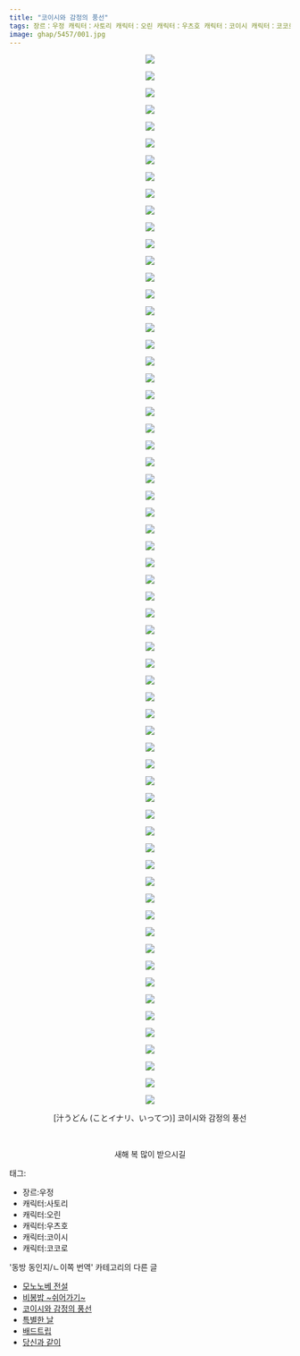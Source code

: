 ```yaml
---
title: "코이시와 감정의 풍선"
tags: 장르：우정 캐릭터：사토리 캐릭터：오린 캐릭터：우츠호 캐릭터：코이시 캐릭터：코코로 汁うどん ことイナリ いってつ 동방_동인지／ㄴ이쪽_번역
image: ghap/5457/001.jpg
---
```

<div class="article">
<p style="text-align: center; clear: none; float: none;"><img src="{{ site.nasurl }}/ghap/5457/001.jpg"/></p>
<p style="text-align: center; clear: none; float: none;"><img src="{{ site.nasurl }}/ghap/5457/002.jpg"/></p>
<p style="text-align: center; clear: none; float: none;"><img src="{{ site.nasurl }}/ghap/5457/003.jpg"/></p>
<p style="text-align: center; clear: none; float: none;"><img src="{{ site.nasurl }}/ghap/5457/004.jpg"/></p>
<p style="text-align: center; clear: none; float: none;"><img src="{{ site.nasurl }}/ghap/5457/005.jpg"/></p>
<p style="text-align: center; clear: none; float: none;"><img src="{{ site.nasurl }}/ghap/5457/006.jpg"/></p>
<p style="text-align: center; clear: none; float: none;"><img src="{{ site.nasurl }}/ghap/5457/007.jpg"/></p>
<p style="text-align: center; clear: none; float: none;"><img src="{{ site.nasurl }}/ghap/5457/008.jpg"/></p>
<p style="text-align: center; clear: none; float: none;"><img src="{{ site.nasurl }}/ghap/5457/009.jpg"/></p>
<p style="text-align: center; clear: none; float: none;"><img src="{{ site.nasurl }}/ghap/5457/010.jpg"/></p>
<p style="text-align: center; clear: none; float: none;"><img src="{{ site.nasurl }}/ghap/5457/011.jpg"/></p>
<p style="text-align: center; clear: none; float: none;"><img src="{{ site.nasurl }}/ghap/5457/012.jpg"/></p>
<p style="text-align: center; clear: none; float: none;"><img src="{{ site.nasurl }}/ghap/5457/013.jpg"/></p>
<p style="text-align: center; clear: none; float: none;"><img src="{{ site.nasurl }}/ghap/5457/014.jpg"/></p>
<p style="text-align: center; clear: none; float: none;"><img src="{{ site.nasurl }}/ghap/5457/015.jpg"/></p>
<p style="text-align: center; clear: none; float: none;"><img src="{{ site.nasurl }}/ghap/5457/016.jpg"/></p>
<p style="text-align: center; clear: none; float: none;"><img src="{{ site.nasurl }}/ghap/5457/017.jpg"/></p>
<p style="text-align: center; clear: none; float: none;"><img src="{{ site.nasurl }}/ghap/5457/018.jpg"/></p>
<p style="text-align: center; clear: none; float: none;"><img src="{{ site.nasurl }}/ghap/5457/019.jpg"/></p>
<p style="text-align: center; clear: none; float: none;"><img src="{{ site.nasurl }}/ghap/5457/020.jpg"/></p>
<p style="text-align: center; clear: none; float: none;"><img src="{{ site.nasurl }}/ghap/5457/021.jpg"/></p>
<p style="text-align: center; clear: none; float: none;"><img src="{{ site.nasurl }}/ghap/5457/022.jpg"/></p>
<p style="text-align: center; clear: none; float: none;"><img src="{{ site.nasurl }}/ghap/5457/023.jpg"/></p>
<p style="text-align: center; clear: none; float: none;"><img src="{{ site.nasurl }}/ghap/5457/024.jpg"/></p>
<p style="text-align: center; clear: none; float: none;"><img src="{{ site.nasurl }}/ghap/5457/025.jpg"/></p>
<p style="text-align: center; clear: none; float: none;"><img src="{{ site.nasurl }}/ghap/5457/026.jpg"/></p>
<p style="text-align: center; clear: none; float: none;"><img src="{{ site.nasurl }}/ghap/5457/027.jpg"/></p>
<p style="text-align: center; clear: none; float: none;"><img src="{{ site.nasurl }}/ghap/5457/028.jpg"/></p>
<p style="text-align: center; clear: none; float: none;"><img src="{{ site.nasurl }}/ghap/5457/029.jpg"/></p>
<p style="text-align: center; clear: none; float: none;"><img src="{{ site.nasurl }}/ghap/5457/030.jpg"/></p>
<p style="text-align: center; clear: none; float: none;"><img src="{{ site.nasurl }}/ghap/5457/031.jpg"/></p>
<p style="text-align: center; clear: none; float: none;"><img src="{{ site.nasurl }}/ghap/5457/032.jpg"/></p>
<p style="text-align: center; clear: none; float: none;"><img src="{{ site.nasurl }}/ghap/5457/033.jpg"/></p>
<p style="text-align: center; clear: none; float: none;"><img src="{{ site.nasurl }}/ghap/5457/034.jpg"/></p>
<p style="text-align: center; clear: none; float: none;"><img src="{{ site.nasurl }}/ghap/5457/035.jpg"/></p>
<p style="text-align: center; clear: none; float: none;"><img src="{{ site.nasurl }}/ghap/5457/036.jpg"/></p>
<p style="text-align: center; clear: none; float: none;"><img src="{{ site.nasurl }}/ghap/5457/037.jpg"/></p>
<p style="text-align: center; clear: none; float: none;"><img src="{{ site.nasurl }}/ghap/5457/038.jpg"/></p>
<p style="text-align: center; clear: none; float: none;"><img src="{{ site.nasurl }}/ghap/5457/039.jpg"/></p>
<p style="text-align: center; clear: none; float: none;"><img src="{{ site.nasurl }}/ghap/5457/040.jpg"/></p>
<p style="text-align: center; clear: none; float: none;"><img src="{{ site.nasurl }}/ghap/5457/041.jpg"/></p>
<p style="text-align: center; clear: none; float: none;"><img src="{{ site.nasurl }}/ghap/5457/042.jpg"/></p>
<p style="text-align: center; clear: none; float: none;"><img src="{{ site.nasurl }}/ghap/5457/043.jpg"/></p>
<p style="text-align: center; clear: none; float: none;"><img src="{{ site.nasurl }}/ghap/5457/044.jpg"/></p>
<p style="text-align: center; clear: none; float: none;"><img src="{{ site.nasurl }}/ghap/5457/045.jpg"/></p>
<p style="text-align: center; clear: none; float: none;"><img src="{{ site.nasurl }}/ghap/5457/046.jpg"/></p>
<p style="text-align: center; clear: none; float: none;"><img src="{{ site.nasurl }}/ghap/5457/047.jpg"/></p>
<p style="text-align: center; clear: none; float: none;"><img src="{{ site.nasurl }}/ghap/5457/048.jpg"/></p>
<p style="text-align: center; clear: none; float: none;"><img src="{{ site.nasurl }}/ghap/5457/049.jpg"/></p>
<p style="text-align: center; clear: none; float: none;"><img src="{{ site.nasurl }}/ghap/5457/050.jpg"/></p>
<p style="text-align: center; clear: none; float: none;"><img src="{{ site.nasurl }}/ghap/5457/051.jpg"/></p>
<p style="text-align: center; clear: none; float: none;"><img src="{{ site.nasurl }}/ghap/5457/052.jpg"/></p>
<p style="text-align: center; clear: none; float: none;"><img src="{{ site.nasurl }}/ghap/5457/053.jpg"/></p>
<p style="text-align: center; clear: none; float: none;"><img src="{{ site.nasurl }}/ghap/5457/054.jpg"/></p>
<p style="text-align: center; clear: none; float: none;"><img src="{{ site.nasurl }}/ghap/5457/055.jpg"/></p>
<p style="text-align: center; clear: none; float: none;"><img src="{{ site.nasurl }}/ghap/5457/056.jpg"/></p>
<p style="text-align: center; clear: none; float: none;"><img src="{{ site.nasurl }}/ghap/5457/057.jpg"/></p>
<p style="text-align: center; clear: none; float: none;"><img src="{{ site.nasurl }}/ghap/5457/058.jpg"/></p>
<p style="text-align: center; clear: none; float: none;"><img src="{{ site.nasurl }}/ghap/5457/059.jpg"/></p>
<p style="text-align: center; clear: none; float: none;"><img src="{{ site.nasurl }}/ghap/5457/060.jpg"/></p>
<p style="text-align: center; clear: none; float: none;"><img src="{{ site.nasurl }}/ghap/5457/061.jpg"/></p>
<p style="text-align: center; clear: none; float: none;"><img src="{{ site.nasurl }}/ghap/5457/062.jpg"/></p>
<p style="text-align: center; clear: none; float: none;"><img src="{{ site.nasurl }}/ghap/5457/063.jpg"/></p>
<p style="text-align: center; clear: none; float: none;">[汁うどん (ことイナリ、いってつ)] 코이시와 감정의 풍선</p>
<p style="text-align: center; clear: none; float: none;"><br/></p>
<p style="text-align: center; clear: none; float: none;">새해 복 많이 받으시길</p>
</div><div class="tagTrail">
<p>태그: </p>
<ul>
<li>장르:우정</li>
<li>캐릭터:사토리</li>
<li>캐릭터:오린</li>
<li>캐릭터:우츠호</li>
<li>캐릭터:코이시</li>
<li>캐릭터:코코로</li>
</ul>
</div><div class="another">
<p>'동방 동인지/ㄴ이쪽 번역' 카테고리의 다른 글</p>
<ul>
<li><a href="/2019-01-21-ghap_5638">모노노베 전설</a></li>
<li><a href="/2019-01-12-ghap_5583">비봉밥 ~쉬어가기~</a></li>
<li><a href="/2018-12-31-ghap_5457">코이시와 감정의 풍선</a></li>
<li><a href="/2018-12-30-ghap_5456">특별한 날</a></li>
<li><a href="/2018-12-25-ghap_5415">배드트립</a></li>
<li><a href="/2018-12-23-ghap_5396">당신과 같이</a></li>
</ul>
</div>